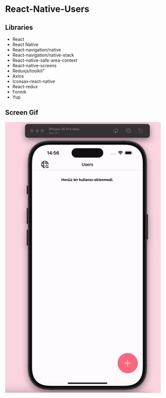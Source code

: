 # React-Native-Users

## Libraries

- React
- React Native
- React-navigation/native
- React-navigation/native-stack
- React-native-safe-area-context
- React-native-screens
- Reduxjs/toolkit"
- Axios
- Iconsax-react-native
- React-redux
- Formik
- Yup

## Screen Gif

<img src="screen.gif" />
